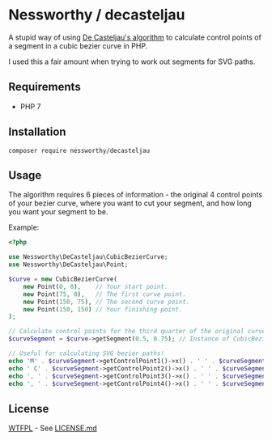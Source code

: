 # Nessworthy / decasteljau

A stupid way of using [De Casteljau's algorithm](https://en.wikipedia.org/wiki/De_Casteljau's_algorithm) to calculate control points of a segment in a cubic bezier curve in PHP.

I used this a fair amount when trying to work out segments for SVG paths.

## Requirements

* PHP 7

## Installation

`composer require nessworthy/decasteljau`

## Usage

The algorithm requires 6 pieces of information - the original 4 control points of your bezier curve, where you want to cut your segment, and how long you want your segment to be.

Example:

```php
<?php

use Nessworthy\DeCasteljau\CubicBezierCurve;
use Nessworthy\DeCasteljau\Point;

$curve = new CubicBezierCurve(
    new Point(0, 0),    // Your start point.
    new Point(75, 0),   // The first curve point.
    new Point(150, 75), // The second curve point.
    new Point(150, 150) // Your finishing point.
);

// Calculate control points for the third quarter of the original curve.
$curveSegment = $curve->getSegment(0.5, 0.75); // Instance of CubicBezierCurve 

// Useful for calculating SVG bezier paths!
echo 'M' . $curveSegment->getControlPoint1()->x() . ' ' . $curveSegment->getControlPoint1()->y();
echo ' C' . $curveSegment->getControlPoint2()->x() . ' ' . $curveSegment->getControlPoint2()->y();
echo ', ' . $curveSegment->getControlPoint3()->x() . ' ' . $curveSegment->getControlPoint3()->y();
echo ', ' . $curveSegment->getControlPoint4()->x() . ' ' . $curveSegment->getControlPoint4()->y();

```

## License

[WTFPL](http://www.wtfpl.net) - See [LICENSE.md](LICENSE.md)